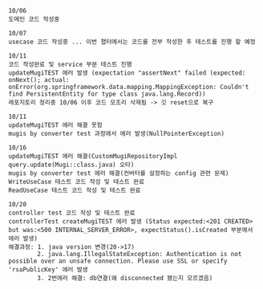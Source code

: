 
    10/06
    도메인 코드 작성중

    10/07 
    usecase 코드 작성중 ... 이번 챕터에서는 코드를 전부 작성한 후 테스트를 진행 할 예정

    10/11
    코드 작성완료 및 service 부분 테스트 진행
    updateMugiTEST 에러 발생 (expectation "assertNext" failed (expected: onNext(); actual: onError(org.springframework.data.mapping.MappingException: Couldn't find PersistentEntity for type class java.lang.Record))
    레포지토리 정리중 10/06 이후 코드 모조리 삭제됨 -> 깃 reset으로 복구

    10/11
    updateMugiTEST 에러 해결 못함
    mugis by converter test 과정에서 에러 발생(NullPointerException)

    10/16
    updateMugiTEST 에러 해결(CustomMugiRepositoryImpl query.update(Mugi::class.java) 오타)
    mugis by converter test 에러 해결(컨버터를 설정하는 config 관련 문제)
    WriteUseCase 테스트 코드 작성 및 테스트 완료
    ReadUseCase 테스트 코드 작성 및 테스트 완료

    10/20
    controller test 코드 작성 및 테스트 완료
    controllerTest createMugiTEST 에러 발생 (Status expected:<201 CREATED> but was:<500 INTERNAL_SERVER_ERROR>, expectStatus().isCreated 부분에서 에러 발생)
    해결과정: 1. java version 변경(20->17)
            2. java.lang.IllegalStateException: Authentication is not possible over an unsafe connection. Please use SSL or specify 'rsaPublicKey' 에러 발생
            3. 2번에러 해결: db연결(왜 disconnected 됐는지 모르겠음)
    















































